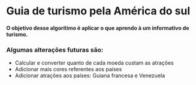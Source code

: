 <h1> Guia de turismo pela América do sul </h1>
<h4> O objetivo desse algorítimo é aplicar o que aprendo à um informativo de turismo. </h4>
<h3> Algumas alterações futuras são: </h3>

- Calcular e converter quanto de cada moeda custam as atrações
- Adicionar mais cores referentes aos países
- Adicionar atrações aos países: Guiana francesa e Venezuela
